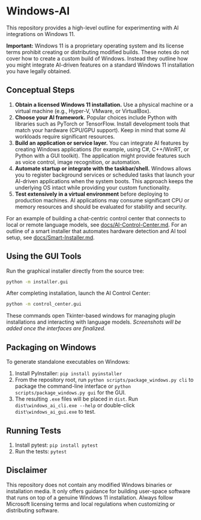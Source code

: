 # Windows-AI

This repository provides a high-level outline for experimenting with AI integrations on Windows 11.

**Important:** Windows 11 is a proprietary operating system and its license terms prohibit creating or distributing modified builds. These notes do not cover how to create a custom build of Windows. Instead they outline how you might integrate AI-driven features on a standard Windows 11 installation you have legally obtained.

## Conceptual Steps

1. **Obtain a licensed Windows 11 installation.** Use a physical machine or a virtual machine (e.g., Hyper-V, VMware, or VirtualBox).
2. **Choose your AI framework.** Popular choices include Python with libraries such as PyTorch or TensorFlow. Install development tools that match your hardware (CPU/GPU support). Keep in mind that some AI workloads require significant resources.
3. **Build an application or service layer.** You can integrate AI features by creating Windows applications (for example, using C#, C++/WinRT, or Python with a GUI toolkit). The application might provide features such as voice control, image recognition, or automation.
4. **Automate startup or integrate with the taskbar/shell.** Windows allows you to register background services or scheduled tasks that launch your AI-driven applications when the system boots. This approach keeps the underlying OS intact while providing your custom functionality.
5. **Test extensively in a virtual environment** before deploying to production machines. AI applications may consume significant CPU or memory resources and should be evaluated for stability and security.

For an example of building a chat-centric control center that connects to local or remote language models, see [docs/AI-Control-Center.md](docs/AI-Control-Center.md).
For an outline of a smart installer that automates hardware detection and AI tool setup, see [docs/Smart-Installer.md](docs/Smart-Installer.md).

## Using the GUI Tools

Run the graphical installer directly from the source tree:

```bash
python -m installer.gui
```

After completing installation, launch the AI Control Center:

```bash
python -m control_center.gui
```

These commands open Tkinter-based windows for managing plugin installations and interacting with language models. *Screenshots will be added once the interfaces are finalized.*

## Packaging on Windows

To generate standalone executables on Windows:

1. Install PyInstaller: `pip install pyinstaller`
2. From the repository root, run `python scripts/package_windows.py cli` to package the command-line interface or `python scripts/package_windows.py gui` for the GUI.
3. The resulting `.exe` files will be placed in `dist`. Run `dist\windows_ai_cli.exe --help` or double-click `dist\windows_ai_gui.exe` to test.

## Running Tests

1. Install pytest: `pip install pytest`
2. Run the tests: `pytest`

## Disclaimer

This repository does not contain any modified Windows binaries or installation media. It only offers guidance for building user-space software that runs on top of a genuine Windows 11 installation. Always follow Microsoft licensing terms and local regulations when customizing or distributing software.

